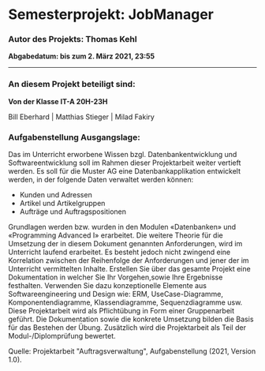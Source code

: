 # Semesterprojekt: JobManager
### Autor des Projekts: Thomas Kehl
<b>Abgabedatum: bis zum 2. März 2021, 23:55</b>

____________________________________________________________________________________________________________

### An diesem Projekt beteiligt sind:

<b>Von der Klasse IT-A 20H-23H</b>

Bill Eberhard | Matthias Stieger | Milad Fakiry

### Aufgabenstellung Ausgangslage:
Das im Unterricht erworbene Wissen bzgl. Datenbankentwicklung und Softwareentwicklung
soll im Rahmen dieser Projektarbeit weiter vertieft werden.
Es soll für die Muster AG eine Datenbankapplikation entwickelt werden, in der folgende Daten
verwaltet werden können:

- Kunden und Adressen
- Artikel und Artikelgruppen
- Aufträge und Auftragspositionen

Grundlagen werden bzw. wurden in den Modulen «Datenbanken» und «Programming
Advanced I» erarbeitet.
Die weitere Theorie für die Umsetzung der in diesem Dokument genannten Anforderungen,
wird im Unterricht laufend erarbeitet. Es besteht jedoch nicht zwingend eine Korrelation
zwischen der Reihenfolge der Anforderungen und jener der im Unterricht vermittelten
Inhalte.
Erstellen Sie über das gesamte Projekt eine Dokumentation in welcher Sie Ihr Vorgehen,sowie
Ihre Ergebnisse festhalten. Verwenden Sie dazu konzeptionelle Elemente aus
Softwareengineering und Design wie: ERM, UseCase-Diagramme, Komponentendiagramme,
Klassendiagramme, Sequenzdiagramme usw.
Diese Projektarbeit wird als Pflichtübung in Form einer Gruppenarbeit geführt. Die
Dokumentation sowie die konkrete Umsetzung bilden die Basis für das Bestehen der Übung.
Zusätzlich wird die Projektarbeit als Teil der Modul-/Diplomprüfung bewertet.

Quelle: Projektarbeit "Auftragsverwaltung", Aufgabenstellung (2021, Version 1.0). 
